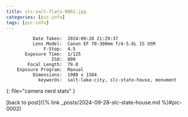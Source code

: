 ```yaml
---
title: slc-salt-flats-0002.jpg
categories: [pic-info]
tags: [pic-info]
---
```


```text
          Date Taken:  2024:09:28 21:29:37
          Lens Model:  Canon EF 70-300mm f/4-5.6L IS USM
              F-Stop:  4.5
       Exposure Time:  1/125
                 ISO:  800
        Focal Length:  79.0
    Exposure Program:  Manual
          Dimensions:  1980 x 1584
            keywords:  salt-lake-city, slc-state-house, monument
```
{: file="camera nerd stats" }

[back to post]({% link _posts/2024-09-28-slc-state-house.md %}#pic-0002)